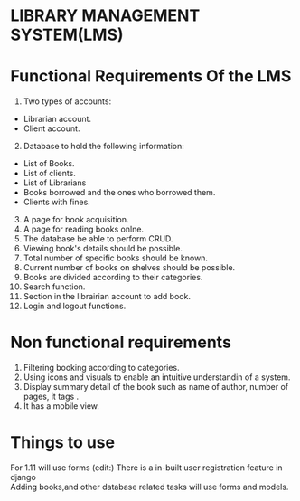 # LIBRARY MANAGEMENT SYSTEM(LMS)

# Functional Requirements Of the LMS
1. Two types of accounts:
- Librarian account.
- Client account.

2. Database to hold the following information:
- List of Books.
- List of clients.
- List of Librarians 
- Books borrowed and the ones who borrowed them.
- Clients with fines.

3. A page for book acquisition.
4. A page for reading books onlne.
5. The database be able to perform CRUD.
6. Viewing book's details should be possible.
7. Total number of specific books should be known.
8. Current number of books on shelves should be possible.
9. Books are divided according to their categories.
10. Search function.
11. Section in the librairian account to add book. 
12. Login and logout functions.

# Non functional requirements
1. Filtering booking according to categories.
2. Using icons and visuals to enable an intuitive understandin of a system.
3. Display summary detail of the book such as name of author, number of pages, it tags .
4. It has a mobile view.


# Things to use
For 1.11 will use forms (edit:) There is a in-built user registration feature in django<br>
Adding books,and other database related tasks will use forms and models.